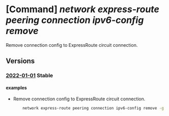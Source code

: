 # [Command] _network express-route peering connection ipv6-config remove_

Remove connection config to ExpressRoute circuit connection.

## Versions

### [2022-01-01](/Resources/mgmt-plane/L3N1YnNjcmlwdGlvbnMve30vcmVzb3VyY2Vncm91cHMve30vcHJvdmlkZXJzL21pY3Jvc29mdC5uZXR3b3JrL2V4cHJlc3Nyb3V0ZWNpcmN1aXRzL3t9L3BlZXJpbmdzL3t9L2Nvbm5lY3Rpb25zL3t9/2022-01-01.xml) **Stable**

<!-- mgmt-plane /subscriptions/{}/resourcegroups/{}/providers/microsoft.network/expressroutecircuits/{}/peerings/{}/connections/{} 2022-01-01 properties.ipv6CircuitConnectionConfig -->

#### examples

- Remove connection config to ExpressRoute circuit connection.
    ```bash
        network express-route peering connection ipv6-config remove -g MyResourceGroup --circuit-name MyCircuit --peering-name AzurePrivatePeering -n myConnection
    ```
